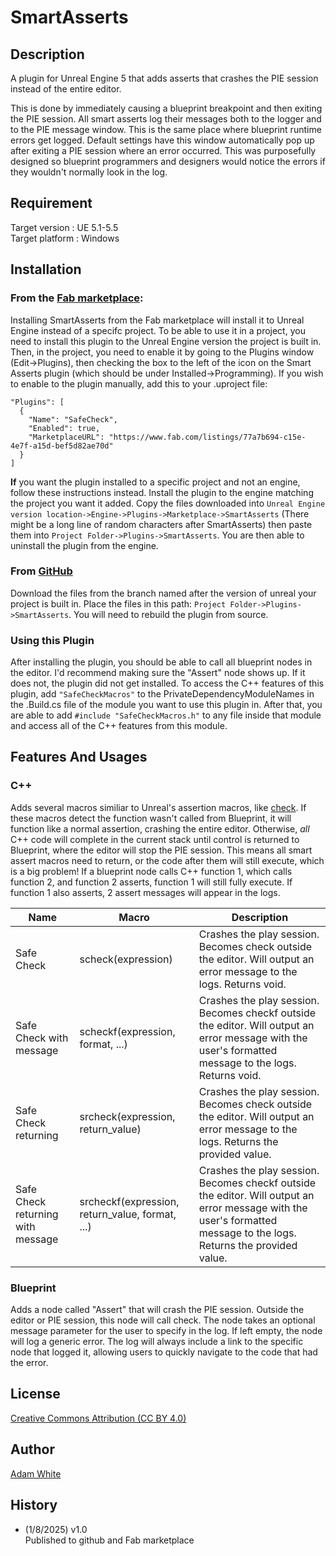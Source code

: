 # SmartAsserts

## Description

A plugin for Unreal Engine 5 that adds asserts that crashes the PIE session instead of the entire editor.

This is done by immediately causing a blueprint breakpoint and then exiting the PIE session.
All smart asserts log their messages both to the logger and to the PIE message window. This is the same place where blueprint runtime errors get logged. Default settings have this window automatically pop up after exiting a PIE session where an error occurred. This was purposefully designed so blueprint programmers and designers would notice the errors if they wouldn't normally look in the log.

## Requirement

Target version : UE 5.1-5.5    
Target platform : Windows  

## Installation

### From the [Fab marketplace](https://www.fab.com/listings/fbe2cfc8-c483-4c9b-a2ab-5d9090b1d6a4):

Installing SmartAsserts from the Fab marketplace will install it to Unreal Engine instead of a specifc project. To be able to use it in a project, you need to install this plugin to the Unreal Engine version the project is built in. Then, in the project, you need to enable it by going to the Plugins window (Edit->Plugins), then checking the box to the left of the icon on the Smart Asserts plugin (which should be under Installed->Programming). 
If you wish to enable to the plugin manually, add this to your .uproject file:
```
"Plugins": [
  {
    "Name": "SafeCheck",
    "Enabled": true,
    "MarketplaceURL": "https://www.fab.com/listings/77a7b694-c15e-4e7f-a15d-bef5d82ae70d"
  }
]
```
**If** you want the plugin installed to a specific project and not an engine, follow these instructions instead. Install the plugin to the engine matching the project you want it added. Copy the files downloaded into ``Unreal Engine version location->Engine->Plugins->Marketplace->SmartAsserts`` (There might be a long line of random characters after SmartAsserts) then paste them into ``Project Folder->Plugins->SmartAsserts``. You are then able to uninstall the plugin from the engine.

### From [GitHub](https://github.com/jjasundry/SmartAsserts)

Download the files from the branch named after the version of unreal your project is built in. Place the files in this path: ``Project Folder->Plugins->SmartAsserts``. You will need to rebuild the plugin from source. 

### Using this Plugin

After installing the plugin, you should be able to call all blueprint nodes in the editor. I'd recommend making sure the "Assert" node shows up. If it does not, the plugin did not get installed.
To access the C++ features of this plugin, add ``"SafeCheckMacros"`` to the PrivateDependencyModuleNames in the .Build.cs file of the module you want to use this plugin in. After that, you are able to add ``#include "SafeCheckMacros.h"`` to any file inside that module and access all of the C++ features from this module.

## Features And Usages

### C++

Adds several macros similiar to Unreal's assertion macros, like [check](https://dev.epicgames.com/documentation/en-us/unreal-engine/asserts-in-unreal-engine).
If these macros detect the function wasn't called from Blueprint, it will function like a normal assertion, crashing the entire editor. Otherwise, _all_ C++ code will complete in the current stack until control is returned to Blueprint, where the editor will stop the PIE session. This means all smart assert macros need to return, or the code after them will still execute, which is a big problem! If a blueprint node calls C++ function 1, which calls function 2, and function 2 asserts, function 1 will still fully execute. If function 1 also asserts, 2 assert messages will appear in the logs.

| **Name**                          | **Macro**                                       | **Description**                                                      |
|-----------------------------------|-------------------------------------------------|----------------------------------------------------------------------|
| Safe Check                        | scheck(expression)                              | Crashes the play session. Becomes check outside the editor. Will output an error message to the logs. Returns void. |
| Safe Check with message           | scheckf(expression, format, ...)                | Crashes the play session. Becomes checkf outside the editor. Will output an error message with the user's formatted message to the logs. Returns void. |
| Safe Check returning              | srcheck(expression, return_value)               | Crashes the play session. Becomes check outside the editor. Will output an error message to the logs. Returns the provided value. |
| Safe Check returning with message | srcheckf(expression, return_value, format, ...) | Crashes the play session. Becomes checkf outside the editor. Will output an error message with the user's formatted message to the logs. Returns the provided value. |

### Blueprint

Adds a node called "Assert" that will crash the PIE session. Outside the editor or PIE session, this node will call check. The node takes an optional message parameter for the user to specify in the log. If left empty, the node will log a generic error. The log will always include a link to the specific node that logged it, allowing users to quickly navigate to the code that had the error.

## License

[Creative Commons Attribution (CC BY 4.0)](https://creativecommons.org/licenses/by/4.0/)

## Author

[Adam White](https://arwtsh.wixsite.com/portfolio)

## History

- (1/8/2025) v1.0  
  Published to github and Fab marketplace 
